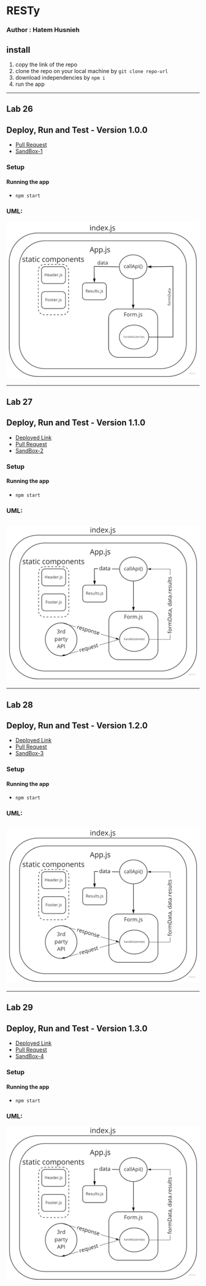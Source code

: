 # RESTy

### Author : Hatem Husnieh

## install

1. copy the link of the repo
1. clone the repo on your local machine by `git clone repo-url`
1. download independencies by `npm i`
1. run the app

---

## Lab 26

## Deploy, Run and Test - Version 1.0.0

- [Pull Request](https://github.com/Hatemhusnieh/RESTy/pull/1)
- [SandBox-1](https://codesandbox.io/s/magical-golick-4x3cu?file=/resty/src/App.js)

### Setup

#### Running the app

- `npm start`

### UML:

![uml](resources/uml-1.jpg)

---

## Lab 27

## Deploy, Run and Test - Version 1.1.0

- [Deployed Link](https://resty-hatem.netlify.app/)
- [Pull Request](https://github.com/Hatemhusnieh/RESTy/pull/2)
- [SandBox-2](https://codesandbox.io/s/loving-dust-mc8dp)

### Setup

#### Running the app

- `npm start`

### UML:

## ![uml](resources/useState-Hook.jpg)

---

## Lab 28

## Deploy, Run and Test - Version 1.2.0

- [Deployed Link](https://resty-hatem.netlify.app/)
- [Pull Request](https://github.com/Hatemhusnieh/RESTy/pull/5)
- [SandBox-3](https://codesandbox.io/s/friendly-haze-c3kry)

### Setup

#### Running the app

- `npm start`

### UML:

## ![uml](resources/useState-Hook.jpg)

---

## Lab 29

## Deploy, Run and Test - Version 1.3.0

- [Deployed Link](https://resty-hatem.netlify.app/)
- [Pull Request](https://github.com/Hatemhusnieh/RESTy/pull/6)
- [SandBox-4](https://codesandbox.io/s/inspiring-lehmann-v261m)

### Setup

#### Running the app

- `npm start`

### UML:

![uml](resources/useState-Hook.jpg)

